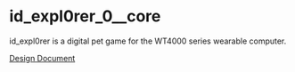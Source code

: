 # id_expl0rer_0__core
id_expl0rer is a digital pet game for the WT4000 series wearable computer.

[Design Document](./~Documentation/Design.md)
